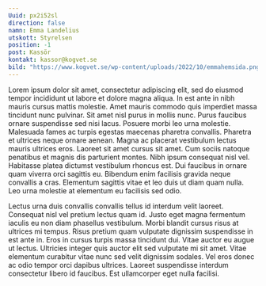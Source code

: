 ```yaml
---
Uuid: px2i52sl
direction: false
namn: Emma Landelius
utskott: Styrelsen
position: -1
post: Kassör
kontakt: kassor@kogvet.se
bild: "https://www.kogvet.se/wp-content/uploads/2022/10/emmahemsida.png\r"
---
```

Lorem ipsum dolor sit amet, consectetur adipiscing elit, sed do eiusmod tempor incididunt ut labore et dolore magna aliqua. In est ante in nibh mauris cursus mattis molestie. Amet mauris commodo quis imperdiet massa tincidunt nunc pulvinar. Sit amet nisl purus in mollis nunc. Purus faucibus ornare suspendisse sed nisi lacus. Posuere morbi leo urna molestie. Malesuada fames ac turpis egestas maecenas pharetra convallis. Pharetra et ultrices neque ornare aenean. Magna ac placerat vestibulum lectus mauris ultrices eros. Laoreet sit amet cursus sit amet. Cum sociis natoque penatibus et magnis dis parturient montes. Nibh ipsum consequat nisl vel. Habitasse platea dictumst vestibulum rhoncus est. Dui faucibus in ornare quam viverra orci sagittis eu. Bibendum enim facilisis gravida neque convallis a cras. Elementum sagittis vitae et leo duis ut diam quam nulla. Leo urna molestie at elementum eu facilisis sed odio.

Lectus urna duis convallis convallis tellus id interdum velit laoreet. Consequat nisl vel pretium lectus quam id. Justo eget magna fermentum iaculis eu non diam phasellus vestibulum. Morbi blandit cursus risus at ultrices mi tempus. Risus pretium quam vulputate dignissim suspendisse in est ante in. Eros in cursus turpis massa tincidunt dui. Vitae auctor eu augue ut lectus. Ultricies integer quis auctor elit sed vulputate mi sit amet. Vitae elementum curabitur vitae nunc sed velit dignissim sodales. Vel eros donec ac odio tempor orci dapibus ultrices. Laoreet suspendisse interdum consectetur libero id faucibus. Est ullamcorper eget nulla facilisi.